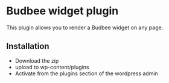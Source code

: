 # Budbee widget plugin
This plugin allows you to render a Budbee widget on any page.

[logo]: https://github.com/mnording/Budbee-Wordpress-Widget/raw/main/img/screenshot.png "Logo Title Text 2"

## Installation
* Download the zip
* upload to wp-content/plugins
* Activate from the plugins section of the wordpress admin

